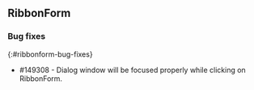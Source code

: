 ## RibbonForm

### Bug fixes 
{:#ribbonform-bug-fixes}

* \#149308 - Dialog window will be focused properly while clicking on RibbonForm.


